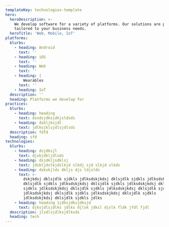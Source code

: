 ```yaml
---
templateKey: technologies-template
hero:
  heroDescription: >-
    We develop software for a variety of platforms. Our solutions are perfectly
    tailored to your business needs.
  heroTitle: 'Web, Mobile, IoT'
platforms:
  blurbs:
    - heading: Android
      text: ''
    - heading: iOS
      text: ''
    - heading: Web
      text: ''
    - heading: |
        Wearables
      text: ''
    - heading: IoT
  description: ''
  heading: Platforms we develop for
practices:
  blurbs:
    - heading: heading
      text: dsndsjdksjdkjsldsds
    - heading: dskljksjdl
      text: jdlksjklsjdlsjdlsds
  description: fdfd
  heading: sfd
technologies:
  blurbs:
    - heading: dsjdksjl
      text: djskjdkljdlsds
    - heading: dsjdkljsdklsj
      text: jdskljdslkjdslkjd slkdj sjd slkjd slkds
    - heading: dskskjlds dkljs djs ldjslds
      text: >-
        dskjkdsj dklsjdlk sjdkls jdlksdskjkdsj dklsjdlk sjdkls jdlksdskjkdsj
        dklsjdlk sjdkls jdlksdskjkdsj dklsjdlk sjdkls jdlksdskjkdsj dklsjdlk
        sjdkls jdlksdskjkdsj dklsjdlk sjdkls jdlksdskjkdsj dklsjdlk sjdkls
        jdlksdskjkdsj dklsjdlk sjdkls jdlksdskjkdsj dklsjdlk sjdkls
        jdlksdskjkdsj dklsjdlk sjdkls jdlks
    - heading: heading 1jdksjdksjdksjd
      text: djksjdlsjdlks jdlks djlsk jdksl djslk fldk jfdl fjdl
  description: jlsdlsjdlksjdlksds
  heading: tech
---
```


